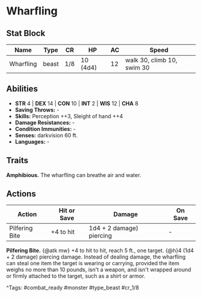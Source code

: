 # Wharfling

## Stat Block

| Name | Type | CR | HP | AC | Speed |
|------|------|----|----|----|-------|
| Wharfling | beast | 1/8 | 10 (4d4) | 12 | walk 30, climb 10, swim 30 |

## Abilities

- **STR** 4 | **DEX** 14 | **CON** 10 | **INT** 2 | **WIS** 12 | **CHA** 8
- **Saving Throws:** -  
- **Skills:** Perception ++3, Sleight of hand ++4  
- **Damage Resistances:** -  
- **Condition Immunities:** -  
- **Senses:** darkvision 60 ft.  
- **Languages:** -

## Traits

**Amphibious.** The wharfling can breathe air and water.


## Actions

| Action | Hit or Save | Damage | On Save |
|--------|--------------|--------|----------|
| Pilfering Bite | +4 to hit | 1d4 + 2 damage) piercing | - |

**Pilfering Bite.** {@atk mw} +4 to hit to hit, reach 5 ft., one target. {@h}4 (1d4 + 2 damage) piercing damage. Instead of dealing damage, the wharfling can steal one item the target is wearing or carrying, provided the item weighs no more than 10 pounds, isn't a weapon, and isn't wrapped around or firmly attached to the target, such as a shirt or armor.


^Tags: #combat_ready #monster #type_beast #cr_1/8